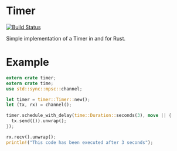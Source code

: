 # Timer

[![Build Status](https://api.travis-ci.org/Yoric/timer.rs.svg?branch=master)](https://travis-ci.org/Yoric/timer.rs)

Simple implementation of a Timer in and for Rust.

# Example
```rust
extern crate timer;
extern crate time;
use std::sync::mpsc::channel;

let timer = timer::Timer::new();
let (tx, rx) = channel();

timer.schedule_with_delay(time::Duration::seconds(3), move || {
  tx.send(()).unwrap();
});

rx.recv().unwrap();
println!("This code has been executed after 3 seconds");
```

